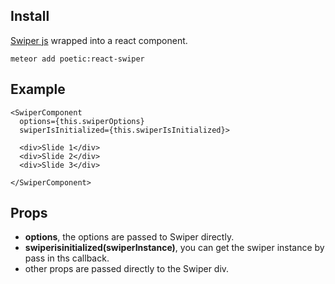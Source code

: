 ## Install
[Swiper js](http://www.idangero.us/swiper/) wrapped into a react component.
```
meteor add poetic:react-swiper
```

## Example
```
<SwiperComponent
  options={this.swiperOptions}
  swiperIsInitialized={this.swiperIsInitialized}>

  <div>Slide 1</div>
  <div>Slide 2</div>
  <div>Slide 3</div>

</SwiperComponent>
```

## Props
- **options**, the options are passed to Swiper directly.
- **swiperisinitialized(swiperInstance)**, you can get the swiper instance by pass in ths callback.
- other props are passed directly to the Swiper div.
